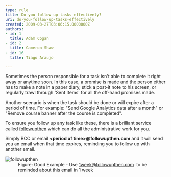 ```yaml
---
type: rule
title: Do you follow up tasks effectively?
uri: do-you-follow-up-tasks-effectively
created: 2009-03-27T03:06:15.0000000Z
authors:
- id: 1
  title: Adam Cogan
- id: 2
  title: Cameron Shaw
- id: 16
  title: Tiago Araujo

---
```


 
Sometimes the person responsible for a task isn't able to complete it right away or anytime soon. In this case, a promise is made and the person either has to make a note in a paper diary, stick a post-it note to his screen, or regularly trawl through 'Sent Items' for all the off-hand promises made.

Another scenario is when the task should be done or will expire after a period of time. For example: "Send Google Analytics data after a month" or "Remove course banner after the course is completed".

To ensure you follow up any task like these, there is a brilliant service called [followupthen](https&#58;//www.followupthen.com/) which can do all the administrative work for you.
 
Simply BCC or email **&lt;period of time&gt;@followupthen.com** and it will send you an email when that time expires, reminding you to follow up with another​ email.
<dl class="goodImage"><dt><img src="/PublishingImages/FollowUpThen.jpg" alt="followupthen"></dt><dd>Figure&#58; Good Example - Use <a href="mailto&#58;1week@followupthen.com">1week@followupthen.com</a>&#160; to be reminded about this email in 1 week </dd></dl>
